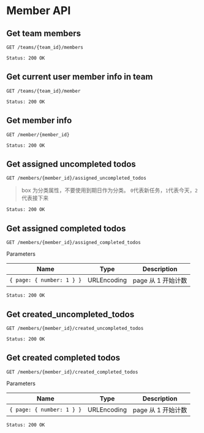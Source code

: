# Member API

## Get team members

```
GET /teams/{team_id}/members
```

```
Status: 200 OK
```

## Get current user member info in team

```
GET /teams/{team_id}/member
```

```
Status: 200 OK
```

## Get member info

```
GET /member/{member_id}
```

```
Status: 200 OK
```

## Get assigned uncompleted todos

```
GET /members/{member_id}/assigned_uncompleted_todos	
```
> box 为分类属性，不要使用到期日作为分类。
> `0`代表新任务，`1`代表今天，`2`代表接下来

```
Status: 200 OK
```

## Get assigned completed todos

```
GET /members/{member_id}/assigned_completed_todos	
```

Parameters

Name|Type|Description|
--|--|--|
`{ page: { number: 1 } }`|URLEncoding| page 从 1 开始计数

```
Status: 200 OK
```

## Get created_uncompleted_todos

```
GET /members/{member_id}/created_uncompleted_todos	
```

```
Status: 200 OK
```

## Get created completed todos

```
GET /members/{member_id}/created_completed_todos	
```

Parameters

Name|Type|Description|
--|--|--|
`{ page: { number: 1 } }`|URLEncoding| page 从 1 开始计数

```
Status: 200 OK
```


